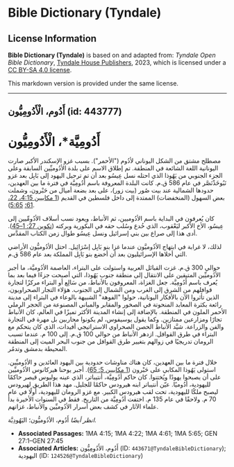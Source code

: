 # Bible Dictionary (Tyndale)

## License Information

**Bible Dictionary (Tyndale)** is based on and adapted from: _Tyndale Open Bible Dictionary_, [Tyndale House Publishers](https://tyndaleopenresources.com/), 2023, which is licensed under a [CC BY-SA 4.0 license](https://creativecommons.org/licenses/by-sa/4.0/legalcode.en).

This markdown version is provided under the same license.



--------------------------------

## أَدُوم، الْأَدُومِيُّون (id: 443777)

أَدُومِيَّة\*، الْأَدُومِيُّون
==============================

مصطلح مشتق من الشكل اليوناني لأدُوم ("الأحمر"). بسبب غزو الإسكندر الأكبر صارت اليونانية اللغة الشائعة في المنطقة. تم إطلاق الاسم على بلدة الأدُوميِّين السابقة وعلى الجزء الجنوبي من يَهُوذا الذي احتله نسل عِيسُو بعد أن تم ترحيل اليهود إلى بَابِل بعد غزو نَبُوخَذْنَصَّر في عام 586 ق.م. كانت البلدة المعروفة باسم أَدُومِيَّة في فترة ما بين العهدين، حدودها الشمالية عند بيت صُور (بيت زور)، على بعد بضعة أميال من حَبْرون، وشملت بعض السهول (المنخفضات) الممتدة إلى داخل فلسطين في القديم ([1 مكابيين 4:15، 22، 61؛](https://ref.ly/1Macc4:15,1Macc4:22,1Macc4:61) [5:65](https://ref.ly/1Macc5:65)).

كان يُعرفون في البداية باسم الأدُوميين، ثم الأنباط، ويعود نسب أسلاف الأدُومِّيين إلى عِيسُو، الأخ الأكبر ليَعْقوب، الذي خُدع وسُلب حقه في البكورية وبركته ([تكوين 27: 1–45](https://ref.ly/Gen27:1-Gen27:45)). أدى هذا إلى صراع بين بني إسرائيل ونسل عِيسُو طوال زمن الكتاب المقدَّس.

لذلك، لا غرابة في ابتهاج الأدُوميَّون عندما غزا بنو بَابِل إسْرَائِيل. احتل الأدُوميُّون الأراضي التي أخلاها الإسرائيليون بعد أن أخضع بنو بَابِل المملكة بعد عام 586 ق.م.

حوالي 300 ق.م. غزت القبائل العربية واستولت على البتراء، العاصمة الأدُوميَّة، ما أجبر الأدُوميِّين المتبقين على الانتقال إلى منطقة جنوب يَهُوذا، التي أصبحت جزءًا فيما بعد بما يُعرف باسم أَدُومِيَّة. جعل الغزاة، المعروفون بالأنباط، من سَالِع أو البتراء مركزًا لتجارة قوافلهم من الشرق إلى الغرب ومن الشمال إلى الجنوب. هؤلاء التجار الصحراويون، الذين تأثروا الآن بالأفكار اليونانية، حولوا "الفوهة" الشبيهة بالوعاء في البتراء إلى مدينة رائعة بكثرة المعابد المنحوتة في الصخور والمقابر والمباني المصنوعة من الحجر الرملي الأحمر الملون في المنطقة. بالإضافة إلى إنشاء المدينة الأكثر تميزًا في العالم، كان الأنباط تجارًا ومزارعين ممتازين. وكما يقول يوسيفوس، لم يكونوا محاربين بل مهرة في التجارة والفن والزراعة. شيَّد الأنباط الحصن الصحراوي الاستراتيجي أفيدات، الذي كان يتحكم مع البتراء في طرق القوافل. ازدهر الأنباط من حوالي 100 ق.م. إلى 100 م. عندما تسبب الرومان تدريجيًا في زوالهم بتغيير طرق القوافل من جنوب البحر الميت إلى المنطقة المحيطة بدمشق وتدمُر.

خلال فترة ما بين العهدين، كان هناك مناوشات حدودية بين اليهود العائدين و الأدُوميِّين. استولى يَهُوذا المكابي على حَبْرون ([1 مكابيين 5: 65](https://ref.ly/1Macc5:65)). أجبر يوحنا هيركانوس الأدُوميِّين على أن يصبحوا يهودًا ويُختنوا. كان حاكم أدُومِيَّة، أنتيباتر، الذي عينه يوليوس قيصر حاكمًا لليهودية، أدُوميًا. عيّن أنتيباتر ابنه هيرودس حاكمًا للجليل. مهد هذا الطريق لهيرودس ليصبح ملكًا لليهودية، تحت لقب هيرودس الكبير. مع غزو الرومان لليهودية، أولًا في عام 70 م. ولاحقًا في عام 135 م. اختفت أدُومِيَّة من التاريخ. فقط في السنوات الأخيرة بدأ علماء الآثار في كشف بعض أسرار الأدُوميِّين والأنباط، غزاتهم.

*انظر أيضًا* أَدُوم، الأدُوميُّون؛ اليَهُودِيَّة.

* **Associated Passages:** 1MA 4:15; 1MA 4:22; 1MA 4:61; 1MA 5:65; GEN 27:1–GEN 27:45
* **Associated Articles:** أَدُوم، الأَدُومِيُّون (ID: `443671@TyndaleBibleDictionary`); اليهودية (ID: `124526@TyndaleBibleDictionary`)

